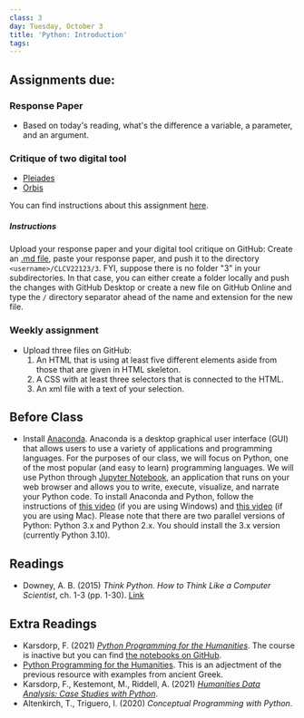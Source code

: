 ```yaml
---
class: 3
day: Tuesday, October 3
title: 'Python: Introduction'
tags: 
---
```


## Assignments due: 

### Response Paper
- Based on today's reading, what's the difference a variable, a parameter, and an argument.

### Critique of two digital tool
- [Pleiades](https://pleiades.stoa.org/home)
- [Orbis](https://orbis.stanford.edu/)

You can find instructions about this assignment [here](https://tsolakisgeo.github.io/DHAW2023/grading.html#2-critique-of-two-digital-toolswebsites-05-point).

##### Instructions
Upload your response paper and your digital tool critique on GitHub: Create an [.md file](https://medium.com/analytics-vidhya/how-to-create-a-readme-md-file-8fb2e8ce24e3), paste your response paper, and push it to the directory `<username>/CLCV22123/3`. FYI, suppose there is no folder "3" in your subdirectories. In that case, you can either create a folder locally and push the changes with GitHub Desktop or create a new file on GitHub Online and type the `/` directory separator ahead of the name and extension for the new file.

### Weekly assignment
- Upload three files on GitHub:
    1. An HTML that is using at least five different elements aside from those that are given in HTML skeleton.
    2. A CSS with at least three selectors that is connected to the HTML. 
    3. An xml file with a text of your selection.


## Before Class 
- Install [Anaconda](https://www.anaconda.com/products/individual). Anaconda is a desktop graphical user interface (GUI) that allows users to use a variety of applications and programming languages. For the purposes of our class, we will focus on Python, one of the most popular (and easy to learn) programming languages. We will use Python through [Jupyter Notebook](https://medium.com/analytics-vidhya/the-ultimate-markdown-guide-for-jupyter-notebook-d5e5abf728fd), an application that runs on your web browser and allows you to write, execute, visualize, and narrate your Python code. To install Anaconda and Python, follow the instructions of [this video](https://www.youtube.com/watch?v=5mDYijMfSzs&ab_channel=ProgrammingKnowledge) (if you are using Windows) and [this video](https://www.youtube.com/watch?v=daVgEXjv6DE&ab_channel=ProgrammingKnowledge) (if you are using Mac). Please note that there are two parallel versions of Python: Python 3.x and Python 2.x. You should install the 3.x version (currently Python 3.10).


## Readings 
- Downey, A. B. (2015) _Think Python. How to Think Like a Computer Scientist_, ch. 1-3 (pp. 1-30). [Link](https://www.greenteapress.com/thinkpython/thinkpython.html)

## Extra Readings
- Karsdorp, F. (2021) _[Python Programming for the Humanities](http://www.karsdorp.io/python-course/)_. The course is inactive but you can find [the notebooks on GitHub](https://github.com/fbkarsdorp/python-course).
- [Python Programming for the Humanities](https://github.com/sonofmun/MM-Python-Course). This is an adjectment of the previous resource with examples from ancient Greek.
- Karsdorp, F., Kestemont, M., Riddell, A. (2021) _[Humanities Data Analysis: Case Studies with Python](https://www.humanitiesdataanalysis.org/)_.
- Altenkirch, T., Triguero, I. (2020) _Conceptual Programming with Python_.